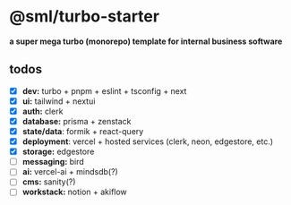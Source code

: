 # @sml/turbo-starter

**a super mega turbo (monorepo) template for internal business software**

## todos
- [x] **dev:** turbo + pnpm + eslint + tsconfig + next
- [x] **ui:** tailwind + nextui
- [x] **auth:** clerk
- [x] **database:** prisma + zenstack
- [x] **state/data**: formik + react-query
- [x] **deployment**: vercel + hosted services (clerk, neon, edgestore, etc.)
- [x] **storage:** edgestore
- [ ] **messaging:** bird
- [ ] **ai:** vercel-ai + mindsdb(?)
- [ ] **cms:** sanity(?)
- [ ] **workstack:** notion + akiflow